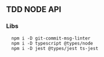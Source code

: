 ## TDD NODE API


### Libs
```
  npm i -D git-commit-msg-linter
  npm i -D typescript @types/node
  npm i -D jest @types/jest ts-jest
```